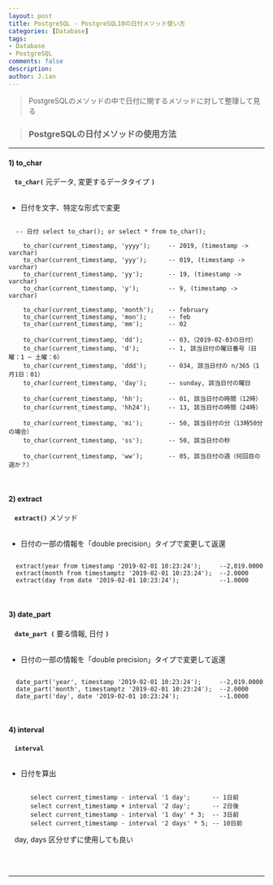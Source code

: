 ```yaml
---
layout: post
title: PostgreSQL - PostgreSQL10の日付メソッド使い方
categories: [Database]
tags: 
- Database
- PostgreSQL
comments: false
description:
author: J.ian
---
```


<input type="hidden" id="categoryName" value="Database" />
<input type="hidden" id="postedDate" value="2019-02-03" />

> PostgreSQLのメソッドの中で日付に関するメソッドに対して整理して見る

> ### PostgreSQLの日付メソッドの使用方法

___

#### 1) to_char
&nbsp;&nbsp;
**`to_char(`** 元データ, 変更するデータタイプ **`)`**     
&nbsp;&nbsp;&nbsp;&nbsp;
 - 日付を文字、特定な形式で変更     

```postgresql

  -- 日付 select to_char(); or select * from to_char();
  
    to_char(current_timestamp, 'yyyy');     -- 2019, (timestamp -> varchar)
    to_char(current_timestamp, 'yyy');      -- 019, (timestamp -> varchar)
    to_char(current_timestamp, 'yy');       -- 19, (timestamp -> varchar)
    to_char(current_timestamp, 'y');        -- 9, (timestamp -> varchar)
    
    to_char(current_timestamp, 'month');    -- february
    to_char(current_timestamp, 'mon');      -- feb
    to_char(current_timestamp, 'mm');       -- 02
    
    to_char(current_timestamp, 'dd');       -- 03,（2019-02-03の日付）
    to_char(current_timestamp, 'd');        -- 1, 該当日付の曜日番号（日曜：1 ~ 土曜：6）
    to_char(current_timestamp, 'ddd');      -- 034, 該当日付の n/365（1月1日：01）
    to_char(current_timestamp, 'day');      -- sunday, 該当日付の曜日
    
    to_char(current_timestamp, 'hh');       -- 01, 該当日付の時間（12時）
    to_char(current_timestamp, 'hh24');     -- 13, 該当日付の時間（24時）
    
    to_char(current_timestamp, 'mi');       -- 50, 該当日付の分（13時50分の場合）
    to_char(current_timestamp, 'ss');       -- 50, 該当日付の秒
    
    to_char(current_timestamp, 'ww');       -- 05, 該当日付の週（何回目の週か？） 
```    
<br />

#### 2) extract
&nbsp;&nbsp; 
**`extract()`** メソッド        
&nbsp;&nbsp;&nbsp;&nbsp;
 - 日付の一部の情報を「double precision」タイプで変更して返還       

```postgresql

  extract(year from timestamp '2019-02-01 10:23:24');     --2,019.0000
  extract(month from timestamptz '2019-02-01 10:23:24');  --2.0000
  extract(day from date '2019-02-01 10:23:24');           --1.0000
```
<br />

#### 3) date_part
&nbsp;&nbsp;
**`date_part (`** 要る情報, 日付 **`)`**      
&nbsp;&nbsp;&nbsp;&nbsp;
 - 日付の一部の情報を「double precision」タイプで変更して返還       

```postgresql

  date_part('year', timestamp '2019-02-01 10:23:24');     --2,019.0000
  date_part('month', timestamptz '2019-02-01 10:23:24');  --2.0000
  date_part('day', date '2019-02-01 10:23:24');           --1.0000
```
<br />

#### 4) interval
&nbsp;&nbsp; 
**`interval`**      
&nbsp;&nbsp;&nbsp;&nbsp;
 - 日付を算出      

```postgresql

      select current_timestamp - interval '1 day';      -- 1日前
      select current_timestamp + interval '2 day';      -- 2日後
      select current_timestamp - interval '1 day' * 3;  -- 3日前
      select current_timestamp - interval '2 days' * 5; -- 10日前
```
&nbsp;&nbsp;
day, days 区分せずに使用しても良い       

<br /><br />


___
